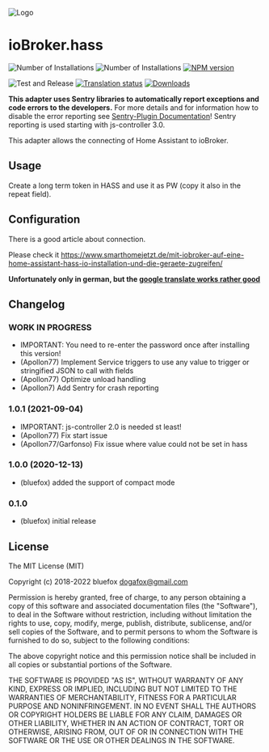 ![Logo](admin/hass.png)
# ioBroker.hass

![Number of Installations](http://iobroker.live/badges/hass-installed.svg)
![Number of Installations](http://iobroker.live/badges/hass-stable.svg)
[![NPM version](http://img.shields.io/npm/v/iobroker.hass.svg)](https://www.npmjs.com/package/iobroker.hass)

![Test and Release](https://github.com/ioBroker/ioBroker.hass/workflows/Test%20and%20Release/badge.svg)
[![Translation status](https://weblate.iobroker.net/widgets/adapters/-/hass/svg-badge.svg)](https://weblate.iobroker.net/engage/adapters/?utm_source=widget)
[![Downloads](https://img.shields.io/npm/dm/iobroker.hass.svg)](https://www.npmjs.com/package/iobroker.hass)

**This adapter uses Sentry libraries to automatically report exceptions and code errors to the developers.** For more details and for information how to disable the error reporting see [Sentry-Plugin Documentation](https://github.com/ioBroker/plugin-sentry#plugin-sentry)! Sentry reporting is used starting with js-controller 3.0.


This adapter allows the connecting of Home Assistant to ioBroker.

## Usage
Create a long term token in HASS and use it as PW (copy it also in the repeat field).

## Configuration
There is a good article about connection. 

Please check it https://www.smarthomejetzt.de/mit-iobroker-auf-eine-home-assistant-hass-io-installation-und-die-geraete-zugreifen/ 

**Unfortunately only in german, but the [google translate works rather good](https://translate.google.com/translate?hl=en&sl=de&tl=en&u=https%3A%2F%2Fwww.smarthomejetzt.de%2Fmit-iobroker-auf-eine-home-assistant-hass-io-installation-und-die-geraete-zugreifen%2F)** 

<!--
	Placeholder for the next version (at the beginning of the line):
	### __WORK IN PROGRESS__
-->

## Changelog

### __WORK IN PROGRESS__
* IMPORTANT: You need to re-enter the password once after installing this version!
* (Apollon77) Implement Service triggers to use any value to trigger or stringified JSON to call with fields
* (Apollon77) Optimize unload handling
* (Apollon7) Add Sentry for crash reporting

### 1.0.1 (2021-09-04)
* IMPORTANT: js-controller 2.0 is needed st least!
* (Apollon77) Fix start issue
* (Apollon77/Garfonso) Fix issue where value could not be set in hass

### 1.0.0 (2020-12-13)
* (bluefox) added the support of compact mode

### 0.1.0
* (bluefox) initial release

## License
The MIT License (MIT)

Copyright (c) 2018-2022 bluefox <dogafox@gmail.com>

Permission is hereby granted, free of charge, to any person obtaining a copy
of this software and associated documentation files (the "Software"), to deal
in the Software without restriction, including without limitation the rights
to use, copy, modify, merge, publish, distribute, sublicense, and/or sell
copies of the Software, and to permit persons to whom the Software is
furnished to do so, subject to the following conditions:

The above copyright notice and this permission notice shall be included in
all copies or substantial portions of the Software.

THE SOFTWARE IS PROVIDED "AS IS", WITHOUT WARRANTY OF ANY KIND, EXPRESS OR
IMPLIED, INCLUDING BUT NOT LIMITED TO THE WARRANTIES OF MERCHANTABILITY,
FITNESS FOR A PARTICULAR PURPOSE AND NONINFRINGEMENT. IN NO EVENT SHALL THE
AUTHORS OR COPYRIGHT HOLDERS BE LIABLE FOR ANY CLAIM, DAMAGES OR OTHER
LIABILITY, WHETHER IN AN ACTION OF CONTRACT, TORT OR OTHERWISE, ARISING FROM,
OUT OF OR IN CONNECTION WITH THE SOFTWARE OR THE USE OR OTHER DEALINGS IN
THE SOFTWARE.

